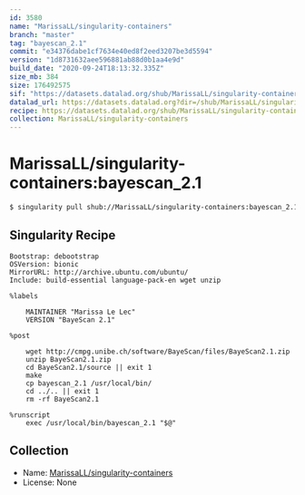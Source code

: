 ```yaml
---
id: 3580
name: "MarissaLL/singularity-containers"
branch: "master"
tag: "bayescan_2.1"
commit: "e34376dabe1cf7634e40ed8f2eed3207be3d5594"
version: "1d8731632aee596881ab88d0b1aa4e9d"
build_date: "2020-09-24T18:13:32.335Z"
size_mb: 384
size: 176492575
sif: "https://datasets.datalad.org/shub/MarissaLL/singularity-containers/bayescan_2.1/2020-09-24-e34376da-1d873163/1d8731632aee596881ab88d0b1aa4e9d.simg"
datalad_url: https://datasets.datalad.org?dir=/shub/MarissaLL/singularity-containers/bayescan_2.1/2020-09-24-e34376da-1d873163/
recipe: https://datasets.datalad.org/shub/MarissaLL/singularity-containers/bayescan_2.1/2020-09-24-e34376da-1d873163/Singularity
collection: MarissaLL/singularity-containers
---
```


# MarissaLL/singularity-containers:bayescan_2.1

```bash
$ singularity pull shub://MarissaLL/singularity-containers:bayescan_2.1
```

## Singularity Recipe

```singularity
Bootstrap: debootstrap
OSVersion: bionic
MirrorURL: http://archive.ubuntu.com/ubuntu/
Include: build-essential language-pack-en wget unzip

%labels

	MAINTAINER "Marissa Le Lec"
	VERSION "BayeScan 2.1"

%post

	wget http://cmpg.unibe.ch/software/BayeScan/files/BayeScan2.1.zip
	unzip BayeScan2.1.zip
	cd BayeScan2.1/source || exit 1
	make
	cp bayescan_2.1 /usr/local/bin/
	cd ../.. || exit 1
	rm -rf BayeScan2.1

%runscript
    exec /usr/local/bin/bayescan_2.1 "$@"
```

## Collection

 - Name: [MarissaLL/singularity-containers](https://github.com/MarissaLL/singularity-containers)
 - License: None

